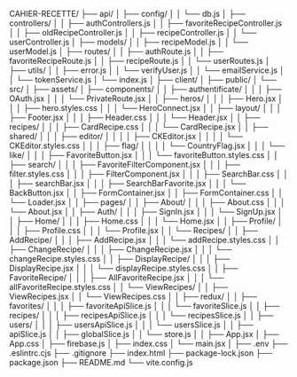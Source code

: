 CAHIER-RECETTE/
├── api/
│   ├── config/
│   │   └── db.js
│   ├── controllers/
│   │   ├── authControllers.js
│   │   ├── favoriteRecipeController.js
│   │   ├── oldRecipeController.js
│   │   ├── recipeController.js
│   │   └── userController.js
│   ├── models/
│   │   ├── recipeModel.js
│   │   └── userModel.js
│   ├── routes/
│   │   ├── authRoute.js
│   │   ├── favoriteRecipeRoute.js
│   │   ├── recipeRoute.js
│   │   └── userRoutes.js
│   ├── utils/
│   │   ├── error.js
│   │   └── verifyUser.js
│   │   └── emailService.js
│   │   └── tokenService.js
│   └── index.js
│
├── client/
│   ├── public/
│   └── src/
│       ├── assets/
│       ├── components/
│       │   ├── authentificate/
│       │   │   ├── OAuth.jsx
│       │   │   └── PrivateRoute.jsx
│       │   ├── heros/
│       │   │   ├── Hero.jsx
│       │   │   ├── hero.styles.css
│       │   │   └── HeroConnect.jsx
│       │   ├── layout/
│       │   │   ├── Footer.jsx
│       │   │   ├── Header.css
│       │   │   └── Header.jsx
│       │   ├── recipes/
│       │   │   ├── CardRecipe.css
│       │   │   └── CardRecipe.jsx
│       │   ├── shared/
│       │   │   ├── editor/
│       │   │   │   ├── CKEditor.jsx
│       │   │   │   └── CKEditor.styles.css
│       │   │   ├── flag/
│       │   │   │   └── CountryFlag.jsx
│       │   │   └── like/
│       │   │       ├── FavoriteButton.jsx
│       │   │       └── favoriteButton.styles.css
│       │   ├── search/
│       │   │   ├── FavoriteFilterComponent.jsx
│       │   │   ├── filter.styles.css
│       │   │   ├── FilterComponent.jsx
│       │   │   ├── SearchBar.css
│       │   │   ├── searchBar.jsx
│       │   │   ├── SearchBarFavorite.jsx
│       │   │   └── BackButton.jsx
│       │   ├── FormContainer.jsx
│       │   ├── FormContainer.css
│       │   └── Loader.jsx
│
│       ├── pages/
│       │   ├── About/
│       │   │   ├── About.css
│       │   │   └── About.jsx
│       │   ├── Auth/
│       │   │   ├── SignIn.jsx
│       │   │   └── SignUp.jsx
│       │   ├── Home/
│       │   │   ├── Home.css
│       │   │   └── Home.jsx
│       │   ├── Profile/
│       │   │   ├── Profile.css
│       │   │   └── Profile.jsx
│       │   └── Recipes/
│       │       ├── AddRecipe/
│       │       │   ├── AddRecipe.jsx
│       │       │   └── addRecipe.styles.css
│       │       ├── ChangeRecipe/
│       │       │   ├── ChangeRecipe.jsx
│       │       │   └── changeRecipe.styles.css
│       │       ├── DisplayRecipe/
│       │       │   ├── DisplayRecipe.jsx
│       │       │   └── displayRecipe.styles.css
│       │       ├── FavoriteRecipe/
│       │       │   ├── AllFavoriteRecipe.jsx
│       │       │   └── allFavoriteRecipe.styles.css
│       │       └── ViewRecipes/
│       │           ├── ViewRecipes.jsx
│       │           └── ViewRecipes.css
│
│       ├── redux/
│       │   ├── favorites/
│       │   │   ├── favoriteApiSlice.js
│       │   │   └── favoriteSlice.js
│       │   ├── recipes/
│       │   │   ├── recipesApiSlice.js
│       │   │   └── recipesSlice.js
│       │   ├── users/
│       │   │   ├── usersApiSlice.js
│       │   │   └── usersSlice.js
│       │   ├── apiSlice.js
│       │   ├── globalSlice.js
│       │   └── store.js
│
│       ├── App.jsx
│       ├── App.css
│       ├── firebase.js
│       ├── index.css
│       └── main.jsx
│
├── .env
├── .eslintrc.cjs
├── .gitignore
├── index.html
├── package-lock.json
├── package.json
├── README.md
└── vite.config.js
